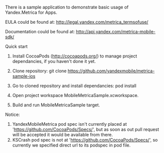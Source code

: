 There is a sample application to demonstrate basic usage of Yandex.Metrica for Apps.

EULA could be found at:
http://legal.yandex.com/metrica_termsofuse/

Documentation could be found at:
http://api.yandex.com/metrica-mobile-sdk/

Quick start
1. Install CocoaPods (http://cocoapods.org/) to manage project dependancies, if you haven't done it yet.

2. Clone repository:
    git clone https://github.com/yandexmobile/metrica-sample-ios

3.  Go to cloned repository and install dependancies:
    pod install

4. Open project workspace MobileMetricaSample.xcworkspace.

5. Build and run MobileMetricaSample target.


Notice:
1. YandexMobileMetrica pod spec isn't currently placed at 'https://github.com/CocoaPods/Specs/', but as soon as out pull request will be accepted it would be available from there.
2. KSCrash pod spec is not at 'https://github.com/CocoaPods/Specs/', so currently we specified direct url to its podspec in pod file.